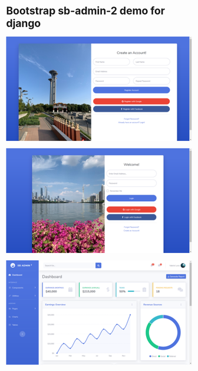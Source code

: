 # Bootstrap sb-admin-2 demo for django

![Register](https://raw.githubusercontent.com/PlatinumYzm/django-demo/master/static/img/register.png)
<br>
<br>
![Login](https://raw.githubusercontent.com/PlatinumYzm/django-demo/master/static/img/login.png)
<br>
<br>
![Index](https://raw.githubusercontent.com/PlatinumYzm/django-demo/master/static/img/index.png)
<br>
<br>
